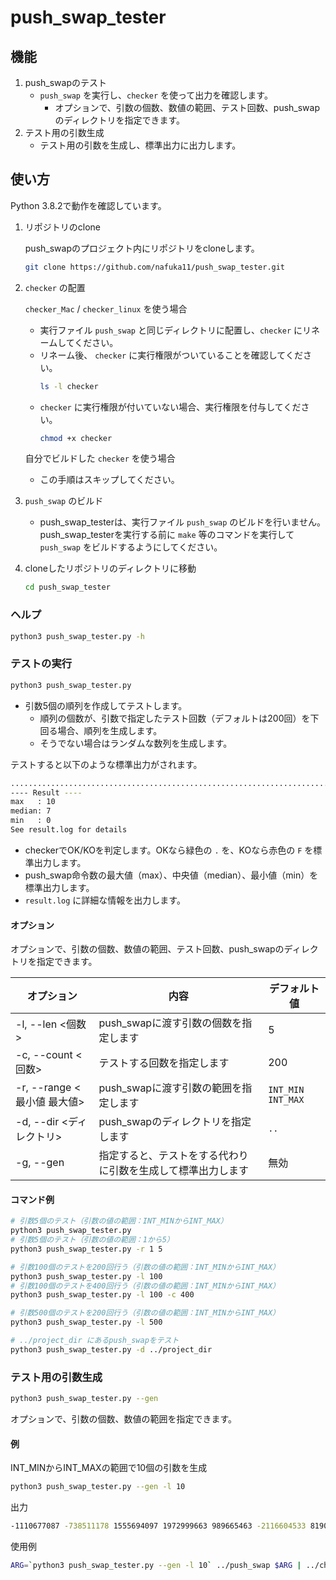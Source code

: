 # push_swap_tester

## 機能

1. push_swapのテスト
   - `push_swap` を実行し、`checker` を使って出力を確認します。
     - オプションで、引数の個数、数値の範囲、テスト回数、push_swapのディレクトリを指定できます。
2. テスト用の引数生成
   - テスト用の引数を生成し、標準出力に出力します。

## 使い方

Python 3.8.2で動作を確認しています。

1. リポジトリのclone

   push_swapのプロジェクト内にリポジトリをcloneします。
   ```bash
   git clone https://github.com/nafuka11/push_swap_tester.git
   ```

1. `checker` の配置

   `checker_Mac` / `checker_linux` を使う場合
   - 実行ファイル `push_swap` と同じディレクトリに配置し、`checker` にリネームしてください。
   - リネーム後、 `checker` に実行権限がついていることを確認してください。
     ```bash
     ls -l checker
     ```
   - `checker` に実行権限が付いていない場合、実行権限を付与してください。
     ```bash
     chmod +x checker
     ```

   自分でビルドした `checker` を使う場合
   - この手順はスキップしてください。

1. `push_swap` のビルド

   - push_swap_testerは、実行ファイル `push_swap` のビルドを行いません。  
     push_swap_testerを実行する前に `make` 等のコマンドを実行して `push_swap` をビルドするようにしてください。

1. cloneしたリポジトリのディレクトリに移動
   ```bash
   cd push_swap_tester
   ```

### ヘルプ

```bash
python3 push_swap_tester.py -h
```

### テストの実行

```bash
python3 push_swap_tester.py
```

- 引数5個の順列を作成してテストします。
  - 順列の個数が、引数で指定したテスト回数（デフォルトは200回）を下回る場合、順列を生成します。
  - そうでない場合はランダムな数列を生成します。

テストすると以下のような標準出力がされます。
```bash
........................................................................................................................
---- Result ----
max   : 10
median: 7
min   : 0
See result.log for details
```
- checkerでOK/KOを判定します。OKなら緑色の `.` を、KOなら赤色の `F` を標準出力します。
- push_swap命令数の最大値（max）、中央値（median）、最小値（min）を標準出力します。
- `result.log` に詳細な情報を出力します。

#### オプション

オプションで、引数の個数、数値の範囲、テスト回数、push_swapのディレクトリを指定できます。

|オプション|内容|デフォルト値|
|--|--|--|
|-l, --len <個数>|push_swapに渡す引数の個数を指定します|5|
|-c, --count <回数>|テストする回数を指定します|200|
|-r, --range <最小値 最大値>|push_swapに渡す引数の範囲を指定します|`INT_MIN` `INT_MAX`|
|-d, --dir <ディレクトリ>|push_swapのディレクトリを指定します|`..`|
|-g, --gen|指定すると、テストをする代わりに引数を生成して標準出力します|無効|

#### コマンド例

```bash
# 引数5個のテスト（引数の値の範囲：INT_MINからINT_MAX）
python3 push_swap_tester.py
# 引数5個のテスト（引数の値の範囲：1から5）
python3 push_swap_tester.py -r 1 5

# 引数100個のテストを200回行う（引数の値の範囲：INT_MINからINT_MAX）
python3 push_swap_tester.py -l 100
# 引数100個のテストを400回行う（引数の値の範囲：INT_MINからINT_MAX）
python3 push_swap_tester.py -l 100 -c 400

# 引数500個のテストを200回行う（引数の値の範囲：INT_MINからINT_MAX）
python3 push_swap_tester.py -l 500

# ../project_dir にあるpush_swapをテスト
python3 push_swap_tester.py -d ../project_dir
```

### テスト用の引数生成

```bash
python3 push_swap_tester.py --gen
```
オプションで、引数の個数、数値の範囲を指定できます。

#### 例
INT_MINからINT_MAXの範囲で10個の引数を生成
```bash
python3 push_swap_tester.py --gen -l 10
```
出力
```bash
-1110677087 -738511178 1555694097 1972999663 989665463 -2116604533 819005173 -895360136 -613437200 1767332339
```
使用例
```bash
ARG=`python3 push_swap_tester.py --gen -l 10` ../push_swap $ARG | ../checker $ARG
```
